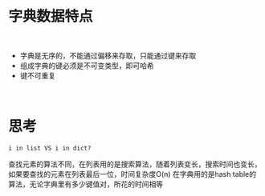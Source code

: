 # 字典数据特点

<br/>

- 字典是无序的，不能通过偏移来存取，只能通过键来存取
- 组成字典的键必须是不可变类型，即可哈希
- 键不可重复

<br/>

# 思考

<v-click>

```
i in list VS i in dict?
```

</v-click>

<v-click>

查找元素的算法不同，在列表用的是搜索算法，随着列表变长，搜索时间也变长，如果要查找的元素在列表最后一位，时间复杂度O(n)
在字典用的是hash table的算法，无论字典里有多少键值对，所花的时间相等

</v-click>
